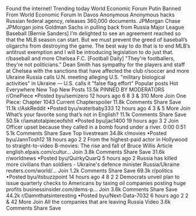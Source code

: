 Found the internet!
Trending today
World Economic Forum
Putin Banned From World Economic Forum In Davos
Anonymous
Anonymous hacks Russian federal agency, releases 360,000 documents.
JPMorgan Chase
JPMorgan joins Goldman Sachs in pulling back from Russia
Major League Baseball
[Bernie Sanders] I’m delighted to see an agreement reached so that the MLB season can start. But we must prevent the greed of baseball’s oligarchs from destroying the game. The best way to do that is to end MLB’s antitrust exemption and I will be introducing legislation to do just that.
r/baseball and more
Chelsea F.C.
[Football Daily] "They're footballers, they're not politicians." Dean Smith has sympathy for the players and staff at Chelsea with the sanctions that have affected the club
r/soccer and more
Ukraine
Russia calls U.N. meeting alleging U.S. "military biological activities" in Ukraine — U.S. calls it "false flag effort"
Popular posts
Hot
Everywhere
New
Top
New Posts
13.5k
PINNED BY MODERATORS
r/OnePiece
•Posted byu/semizero
12 hours ago
6
8
3
& 310 More
Join
One Piece: Chapter 1043
Current Chapterspoiler
11.8k Comments
Share
Save
11.1k
r/AskReddit
•Posted byu/waterbaby333
12 hours ago
4
3
& 5 More
Join
What’s your favorite song that’s not in English?
11.1k Comments
Share
Save
50.5k
r/iamatotalpieceofshit
•Posted byu/jac1400
19 hours ago
3
2
Join
Officer upset because they called in a bomb found under a river.
0:00
0:51
5.1k Comments
Share
Save
Top livestream
34.8k
r/movies
•Posted byu/JannTosh12
18 hours ago
2
2
From the highest-paid actor in Hollywood to straight-to-video B-movies: The rise and fall of Bruce Willis
Article
english.elpais.com/cultur...
Join
3.8k Comments
Share
Save
31.6k
r/worldnews
•Posted byu/QuirkyQuarQ
5 hours ago
2
Russia has killed more civilians than soldiers - Ukraine's defence minister
Russia/Ukraine
reuters.com/world/...
Join
1.2k Comments
Share
Save
69.3k
r/politics
•Posted byu/itsbuzzpoint
14 hours ago
4
8
2
2
Democrats unveil plan to issue quarterly checks to Americans by taxing oil companies posting huge profits
businessinsider.com/dems-p...
Join
3.6k Comments
Share
Save
44.2k
r/Damnthatsinteresting
•Posted byu/Next-Data-7032
6 hours ago
2
2
& 42 More
Join
All the companies that are leaving Russia
Video
3.6k Comments
Share
Save